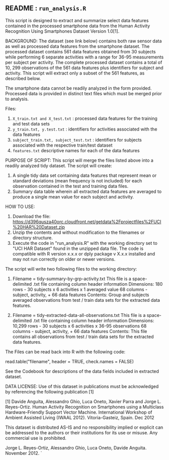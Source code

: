 README : `run_analysis.R`
-------------------------

This script is designed to extract and summarize select data features
contained in the processed smartphone data from the Human Activity
Recognition Using Smartphones Dataset Version 1.0\[1\].

BACKGROUND: The dataset (see link below) contains both raw sensor data
as well as processed data features from the smartphone dataset. The
processed dataset contains 561 data features obtained from 30 subjects
while performing 6 separate activities with a range for 36-95
measurements per subject per activity. The complete processed dataset
contains a total of 10, 299 observations of the 561 data features plus
identifiers for subject and activity. This script will extract only a
subset of the 561 features, as described below.

The smartphone data cannot be readily analyzed in the form provided.
Processed data is provided in distinct text files which must be merged
prior to analysis.

Files:

1.  `X_train.txt and X_test.txt` : processed data features for the
    training and test data sets
2.  `y_train.txt, y.test.txt` : identifiers for activities associated
    with the data features
3.  `subject_train.txt, subject_test.txt` : identifiers for subjects
    associated with the respective train/test dataset  
4.  `features.txt` descriptive names for each of the data features

PURPOSE OF SCRIPT: This script will merge the files listed above into a
readily analyzed tidy dataset. The script will create:

1.  A single tidy data set containing data features that represent mean
    or standard deviations (mean frequency is not included) for each
    observation contained in the test and training data files.
2.  Summary data table wherein all extracted data features are averaged
    to produce a single mean value for each subject and activity.

HOW TO USE:

1.  Download the file:
    <https://d396qusza40orc.cloudfront.net/getdata%2Fprojectfiles%2FUCI%20HAR%20Dataset.zip>
2.  Unzip the contents and without modification to the filenames or
    directory structure.  
3.  Execute the code in "run\_analysis.R" with the working directory set
    to "UCI HAR Dataset" found in the unzipped data file. The code is
    compatible with R version x.x.x or dply package v X.x.x installed
    and may not run correctly on older or newer versions.

The script will write two following files to the working directory:

1.  Filename = tidy-summary-by-grp-activity.txt This file is a
    space-delimited .txt file containing column header information
    Dimensions: 180 rows - 30 subjects x 6 activities x 1 averaged value
    68 columns -subject, activity, + 66 data features Contents: Group
    and subjects averaged observations from test / train data sets for
    the extracted data features.

2.  Filename = tidy-extracted-data-all-observations.txt This file is a
    space-delimited .txt file containing column header information
    Dimensions: 10,299 rows - 30 subjects x 6 activities x 36-95
    observations 68 columns - subject, activity, + 66 data features
    Contents: This file contains all observations from test / train data
    sets for the extracted data features.

The Files can be read back into R with the following code:

read.table("filename", header = TRUE, check.names = FALSE)

See the Codebook for descriptions of the data fields included in
extracted dataset.

DATA LICENSE: Use of this dataset in publications must be acknowledged
by referencing the following publication \[1\]

\[1\] Davide Anguita, Alessandro Ghio, Luca Oneto, Xavier Parra and
Jorge L. Reyes-Ortiz. Human Activity Recognition on Smartphones using a
Multiclass Hardware-Friendly Support Vector Machine. International
Workshop of Ambient Assisted Living (IWAAL 2012). Vitoria-Gasteiz,
Spain. Dec 2012

This dataset is distributed AS-IS and no responsibility implied or
explicit can be addressed to the authors or their institutions for its
use or misuse. Any commercial use is prohibited.

Jorge L. Reyes-Ortiz, Alessandro Ghio, Luca Oneto, Davide Anguita.
November 2012. \`
